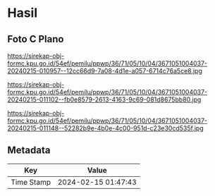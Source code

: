 # Hasil

## Foto C Plano

https://sirekap-obj-formc.kpu.go.id/54ef/pemilu/ppwp/36/71/05/10/04/3671051004037-20240215-010957--12cc66d9-7a08-4d1e-a057-6714c76a5ce8.jpg

https://sirekap-obj-formc.kpu.go.id/54ef/pemilu/ppwp/36/71/05/10/04/3671051004037-20240215-011102--fb0e8579-2613-4163-9c69-081d8675bb80.jpg

https://sirekap-obj-formc.kpu.go.id/54ef/pemilu/ppwp/36/71/05/10/04/3671051004037-20240215-011148--52282b9e-4b0e-4c00-951d-c23e30cd535f.jpg


## Metadata

| Key        | Value               |
| ---------- | ------------------- |
| Time Stamp | 2024-02-15 01:47:43 |



